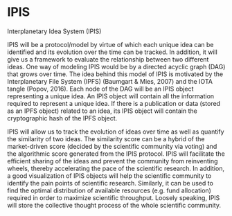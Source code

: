 # IPIS
Interplanetary Idea System (IPIS)

IPIS will be a protocol/model by virtue of which each unique idea can be identified and its evolution over the time can be tracked. In addition, it will give us a framework to evaluate the relationship between two different ideas. One way of modeling IPIS would be by a directed acyclic graph (DAG) that grows over time. The idea behind this model of IPIS is motivated by the Interplanetary File System (IPFS) (Baumgart & Mies, 2007) and the IOTA tangle (Popov, 2016). Each node of the DAG will be an IPIS object representing a unique idea.  An IPIS object will contain all the information required to represent a unique idea. If there is a publication or data (stored as an IPFS object) related to an idea, its IPIS object will contain the cryptographic hash of the IPFS object. 

IPIS will allow us to track the evolution of ideas over time as well as quantify the similarity of two ideas. The similarity score can be a hybrid of the market-driven score (decided by the scientific community via voting) and the algorithmic score generated from the IPIS protocol. IPIS will facilitate the efficient sharing of the ideas and prevent the community from reinventing wheels, thereby accelerating the pace of the scientific research. In addition, a good visualization of IPIS objects will help the scientific community to identify the pain points of scientific research. Similarly, it can be used to find the optimal distribution of available resources (e.g. fund allocation) required in order to maximize scientific throughput. Loosely speaking, IPIS will store the collective thought process of the whole scientific community.
